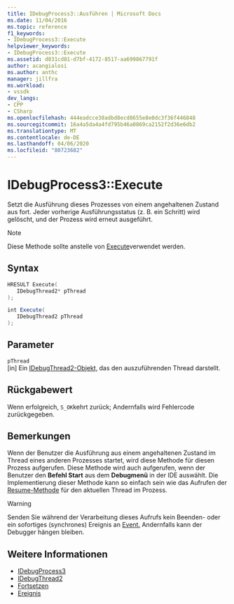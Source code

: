 ```yaml
---
title: IDebugProcess3::Ausführen | Microsoft Docs
ms.date: 11/04/2016
ms.topic: reference
f1_keywords:
- IDebugProcess3::Execute
helpviewer_keywords:
- IDebugProcess3::Execute
ms.assetid: d831cd81-d7bf-4172-8517-aa699867791f
author: acangialosi
ms.author: anthc
manager: jillfra
ms.workload:
- vssdk
dev_langs:
- CPP
- CSharp
ms.openlocfilehash: 444eadcce38adbd8ecd8655e8e0dc3f36f446848
ms.sourcegitcommit: 16a4a5da4a4fd795b46a0869ca2152f2d36e6db2
ms.translationtype: MT
ms.contentlocale: de-DE
ms.lasthandoff: 04/06/2020
ms.locfileid: "80723682"
---
```

# <a name="idebugprocess3execute"></a>IDebugProcess3::Execute
Setzt die Ausführung dieses Prozesses von einem angehaltenen Zustand aus fort. Jeder vorherige Ausführungsstatus (z. B. ein Schritt) wird gelöscht, und der Prozess wird erneut ausgeführt.

> [!NOTE]
> Diese Methode sollte anstelle von [Execute](../../../extensibility/debugger/reference/idebugprogram2-execute.md)verwendet werden.

## <a name="syntax"></a>Syntax

```cpp
HRESULT Execute(
   IDebugThread2* pThread
);
```

```csharp
int Execute(
   IDebugThread2 pThread
);
```

## <a name="parameters"></a>Parameter
`pThread`\
[in] Ein [IDebugThread2-Objekt,](../../../extensibility/debugger/reference/idebugthread2.md) das den auszuführenden Thread darstellt.

## <a name="return-value"></a>Rückgabewert
 Wenn erfolgreich, `S_OK`kehrt zurück; Andernfalls wird Fehlercode zurückgegeben.

## <a name="remarks"></a>Bemerkungen
 Wenn der Benutzer die Ausführung aus einem angehaltenen Zustand im Thread eines anderen Prozesses startet, wird diese Methode für diesen Prozess aufgerufen. Diese Methode wird auch aufgerufen, wenn der Benutzer den **Befehl Start** aus dem **Debugmenü** in der IDE auswählt. Die Implementierung dieser Methode kann so einfach sein wie das Aufrufen der [Resume-Methode](../../../extensibility/debugger/reference/idebugthread2-resume.md) für den aktuellen Thread im Prozess.

> [!WARNING]
> Senden Sie während der Verarbeitung dieses Aufrufs kein Beenden- oder ein sofortiges (synchrones) Ereignis an [Event.](../../../extensibility/debugger/reference/idebugeventcallback2-event.md) Andernfalls kann der Debugger hängen bleiben.

## <a name="see-also"></a>Weitere Informationen
- [IDebugProcess3](../../../extensibility/debugger/reference/idebugprocess3.md)
- [IDebugThread2](../../../extensibility/debugger/reference/idebugthread2.md)
- [Fortsetzen](../../../extensibility/debugger/reference/idebugthread2-resume.md)
- [Ereignis](../../../extensibility/debugger/reference/idebugeventcallback2-event.md)
